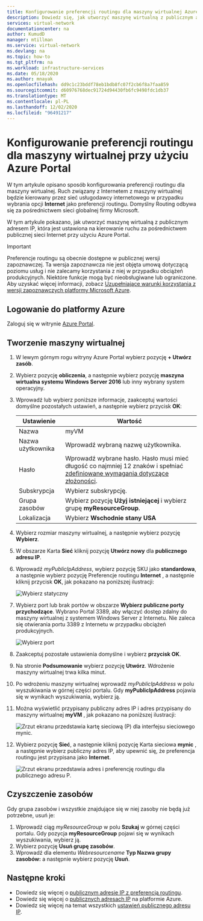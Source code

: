```yaml
---
title: Konfigurowanie preferencji routingu dla maszyny wirtualnej Azure Portal
description: Dowiedz się, jak utworzyć maszynę wirtualną z publicznym adresem IP z wyborem preferencji routingu za pomocą Azure Portal.
services: virtual-network
documentationcenter: na
author: KumudD
manager: mtillman
ms.service: virtual-network
ms.devlang: na
ms.topic: how-to
ms.tgt_pltfrm: na
ms.workload: infrastructure-services
ms.date: 05/18/2020
ms.author: mnayak
ms.openlocfilehash: dd9c1c23bddf78eb1bdb8fc07f2cb6f8a7faa859
ms.sourcegitcommit: d60976768dec91724d94430fb6fc9498fdc1db37
ms.translationtype: MT
ms.contentlocale: pl-PL
ms.lasthandoff: 12/02/2020
ms.locfileid: "96491217"
---
```

# <a name="configure-routing-preference-for-a-vm-using-the-azure-portal"></a>Konfigurowanie preferencji routingu dla maszyny wirtualnej przy użyciu Azure Portal

W tym artykule opisano sposób konfigurowania preferencji routingu dla maszyny wirtualnej. Ruch związany z Internetem z maszyny wirtualnej będzie kierowany przez sieć usługodawcy internetowego w przypadku wybrania opcji **Internet** jako preferencji routingu. Domyślny Routing odbywa się za pośrednictwem sieci globalnej firmy Microsoft.

W tym artykule pokazano, jak utworzyć maszynę wirtualną z publicznym adresem IP, która jest ustawiona na kierowanie ruchu za pośrednictwem publicznej sieci Internet przy użyciu Azure Portal.

> [!IMPORTANT]
> Preferencje routingu są obecnie dostępne w publicznej wersji zapoznawczej.
> Ta wersja zapoznawcza nie jest objęta umową dotyczącą poziomu usług i nie zalecamy korzystania z niej w przypadku obciążeń produkcyjnych. Niektóre funkcje mogą być nieobsługiwane lub ograniczone. Aby uzyskać więcej informacji, zobacz [Uzupełniające warunki korzystania z wersji zapoznawczych platformy Microsoft Azure](https://azure.microsoft.com/support/legal/preview-supplemental-terms/).

## <a name="sign-in-to-azure"></a>Logowanie do platformy Azure

Zaloguj się w witrynie [Azure Portal](https://preview.portal.azure.com/).

## <a name="create-a-virtual-machine"></a>Tworzenie maszyny wirtualnej

1. W lewym górnym rogu witryny Azure Portal wybierz pozycję **+ Utwórz zasób**.
2. Wybierz pozycję **obliczenia**, a następnie wybierz pozycję **maszyna wirtualna systemu Windows Server 2016** lub inny wybrany system operacyjny.
3. Wprowadź lub wybierz poniższe informacje, zaakceptuj wartości domyślne pozostałych ustawień, a następnie wybierz przycisk **OK**:

    |Ustawienie|Wartość|
    |---|---|
    |Nazwa|myVM|
    |Nazwa użytkownika| Wprowadź wybraną nazwę użytkownika.|
    |Hasło| Wprowadź wybrane hasło. Hasło musi mieć długość co najmniej 12 znaków i spełniać [zdefiniowane wymagania dotyczące złożoności](../virtual-machines/windows/faq.md?toc=%2fazure%2fvirtual-network%2ftoc.json#what-are-the-password-requirements-when-creating-a-vm).|
    |Subskrypcja| Wybierz subskrypcję.|
    |Grupa zasobów| Wybierz pozycję **Użyj istniejącej** i wybierz grupę **myResourceGroup**.|
    |Lokalizacja| Wybierz **Wschodnie stany USA**|

4. Wybierz rozmiar maszyny wirtualnej, a następnie wybierz pozycję **Wybierz**.
5. W obszarze Karta **Sieć** kliknij pozycję **Utwórz nowy** dla **publicznego adresu IP**.
6. Wprowadź *myPublicIpAddress*, wybierz pozycję SKU jako **standardowa**, a następnie wybierz pozycję Preferencje routingu **Internet** , a następnie kliknij przycisk **OK**, jak pokazano na poniższej ilustracji:

   ![Wybierz statyczny](./media/tutorial-routing-preference-virtual-machine-portal/routing-preference-internet-new.png)

6. Wybierz port lub brak portów w obszarze **Wybierz publiczne porty przychodzące**. Wybrano Portal 3389, aby włączyć dostęp zdalny do maszyny wirtualnej z systemem Windows Server z Internetu. Nie zaleca się otwierania portu 3389 z Internetu w przypadku obciążeń produkcyjnych.

   ![Wybierz port](./media/tutorial-routing-preference-virtual-machine-portal/pip-ports-new.png)

7. Zaakceptuj pozostałe ustawienia domyślne i wybierz **przycisk OK**.
8. Na stronie **Podsumowanie** wybierz pozycję **Utwórz**. Wdrożenie maszyny wirtualnej trwa kilka minut.
9. Po wdrożeniu maszyny wirtualnej wprowadź *myPublicIpAddress* w polu wyszukiwania w górnej części portalu. Gdy **myPublicIpAddress** pojawia się w wynikach wyszukiwania, wybierz ją.
10. Można wyświetlić przypisany publiczny adres IP i adres przypisany do maszyny wirtualnej **myVM** , jak pokazano na poniższej ilustracji:

    ![Zrzut ekranu przedstawia kartę sieciową (P) dla interfejsu sieciowego mynic.](./media/tutorial-routing-preference-virtual-machine-portal/pip-properties-new.png)

11. Wybierz pozycję **Sieć**, a następnie kliknij pozycję Karta sieciowa **mynic** , a następnie wybierz publiczny adres IP, aby upewnić się, że preferencja routingu jest przypisana jako **Internet**.

    ![Zrzut ekranu przedstawia adres i preferencję routingu dla publicznego adresu P.](./media/tutorial-routing-preference-virtual-machine-portal/pip-routing-internet-new.png)

## <a name="clean-up-resources"></a>Czyszczenie zasobów

Gdy grupa zasobów i wszystkie znajdujące się w niej zasoby nie będą już potrzebne, usuń je:

1. Wprowadź ciąg *myResourceGroup* w polu **Szukaj** w górnej części portalu. Gdy pozycja **myResourceGroup** pojawi się w wynikach wyszukiwania, wybierz ją.
2. Wybierz pozycję **Usuń grupę zasobów**.
3. Wprowadź dla elementu *Webresourcename* **Typ Nazwa grupy zasobów:** a następnie wybierz pozycję **Usuń**.

## <a name="next-steps"></a>Następne kroki
- Dowiedz się więcej o [publicznym adresie IP z preferencją routingu](routing-preference-overview.md).
- Dowiedz się więcej o [publicznych adresach IP](virtual-network-ip-addresses-overview-arm.md#public-ip-addresses) na platformie Azure.
- Dowiedz się więcej na temat wszystkich [ustawień publicznego adresu IP](virtual-network-public-ip-address.md#create-a-public-ip-address).
